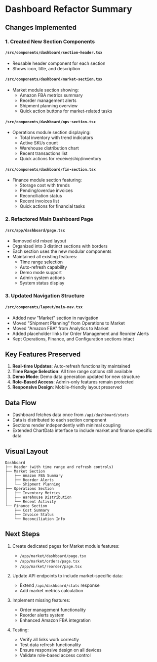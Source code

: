 # Dashboard Refactor Summary

## Changes Implemented

### 1. Created New Section Components

#### `/src/components/dashboard/section-header.tsx`
- Reusable header component for each section
- Shows icon, title, and description

#### `/src/components/dashboard/market-section.tsx`
- Market module section showing:
  - Amazon FBA metrics summary
  - Reorder management alerts
  - Shipment planning overview
  - Quick action buttons for market-related tasks

#### `/src/components/dashboard/ops-section.tsx`
- Operations module section displaying:
  - Total inventory with trend indicators
  - Active SKUs count
  - Warehouse distribution chart
  - Recent transactions list
  - Quick actions for receive/ship/inventory

#### `/src/components/dashboard/fin-section.tsx`
- Finance module section featuring:
  - Storage cost with trends
  - Pending/overdue invoices
  - Reconciliation status
  - Recent invoices list
  - Quick actions for financial tasks

### 2. Refactored Main Dashboard Page

#### `/src/app/dashboard/page.tsx`
- Removed old mixed layout
- Organized into 3 distinct sections with borders
- Each section uses the new modular components
- Maintained all existing features:
  - Time range selection
  - Auto-refresh capability
  - Demo mode support
  - Admin system actions
  - System status display

### 3. Updated Navigation Structure

#### `/src/components/layout/main-nav.tsx`
- Added new "Market" section in navigation
- Moved "Shipment Planning" from Operations to Market
- Moved "Amazon FBA" from Analytics to Market
- Added placeholder links for Order Management and Reorder Alerts
- Kept Operations, Finance, and Configuration sections intact

## Key Features Preserved

1. **Real-time Updates**: Auto-refresh functionality maintained
2. **Time Range Selection**: All time range options still available
3. **Demo Mode**: Demo data generation updated for new structure
4. **Role-Based Access**: Admin-only features remain protected
5. **Responsive Design**: Mobile-friendly layout preserved

## Data Flow

- Dashboard fetches data once from `/api/dashboard/stats`
- Data is distributed to each section component
- Sections render independently with minimal coupling
- Extended ChartData interface to include market and finance specific data

## Visual Layout

```
Dashboard
├── Header (with time range and refresh controls)
├── Market Section
│   ├── Amazon FBA Summary
│   ├── Reorder Alerts
│   └── Shipment Planning
├── Operations Section
│   ├── Inventory Metrics
│   ├── Warehouse Distribution
│   └── Recent Activity
└── Finance Section
    ├── Cost Summary
    ├── Invoice Status
    └── Reconciliation Info
```

## Next Steps

1. Create dedicated pages for Market module features:
   - `/app/market/dashboard/page.tsx`
   - `/app/market/orders/page.tsx`
   - `/app/market/reorder/page.tsx`

2. Update API endpoints to include market-specific data:
   - Extend `/api/dashboard/stats` response
   - Add market metrics calculation

3. Implement missing features:
   - Order management functionality
   - Reorder alerts system
   - Enhanced Amazon FBA integration

4. Testing:
   - Verify all links work correctly
   - Test data refresh functionality
   - Ensure responsive design on all devices
   - Validate role-based access control
